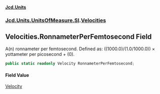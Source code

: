 #### [Jcd.Units](index.md 'index')
### [Jcd.Units.UnitsOfMeasure.SI](Jcd.Units.UnitsOfMeasure.SI.md 'Jcd.Units.UnitsOfMeasure.SI').[Velocities](Velocities.md 'Jcd.Units.UnitsOfMeasure.SI.Velocities')

## Velocities.RonnameterPerFemtosecond Field

A(n) ronnameter per femtosecond. Defined as: ((1000.0)/(1.0/1000.0)) × yottameter per picosecond + (0).

```csharp
public static readonly Velocity RonnameterPerFemtosecond;
```

#### Field Value
[Velocity](Velocity.md 'Jcd.Units.UnitTypes.Velocity')